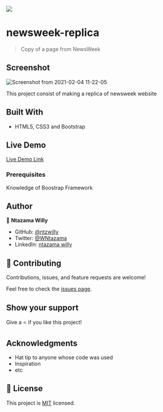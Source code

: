 ![](https://img.shields.io/badge/Microverse-blueviolet)

# newsweek-replica 

> Copy of a page from NewsWeek

## Screenshot

![Screenshot from 2021-02-04 11-22-05](https://user-images.githubusercontent.com/9049260/106871662-246e2000-66db-11eb-823f-060852b9cf4d.png)


This project consist of making a replica of newsweek website


## Built With

- HTML5, CSS3 and Bootstrap

## Live Demo

[Live Demo Link](https://ntzwilly.github.io/newsweek-replica/)


### Prerequisites

Knowledge of Boostrap Framework


## Author

👤 **Ntazama Willy**

- GitHub: [@ntzwilly](https://github.com/ntzwilly)
- Twitter: [@WNtazama](https://twitter.com/WNtazama)
- LinkedIn: [ntazama willy](https://www.linkedin.com/in/ntazama-willy-b676b7aa/)

## 🤝 Contributing

Contributions, issues, and feature requests are welcome!

Feel free to check the [issues page](issues/).

## Show your support

Give a ⭐️ if you like this project!

## Acknowledgments

- Hat tip to anyone whose code was used
- Inspiration
- etc

## 📝 License

This project is [MIT](lic.url) licensed.

